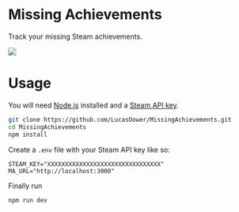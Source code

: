 # Missing Achievements

Track your missing Steam achievements.

![](https://i.imgur.com/6Lnr4Ki.png)

# Usage
You will need [Node.js](https://nodejs.org/en) installed and a [Steam API key](https://steamcommunity.com/dev/apikey).
```bash
git clone https://github.com/LucasDower/MissingAchievements.git
cd MissingAchievements
npm install
```
Create a `.env` file with your Steam API key like so:
```
STEAM_KEY="XXXXXXXXXXXXXXXXXXXXXXXXXXXXXXXX"
MA_URL="http://localhost:3000"
```
Finally run
```bash
npm run dev
```
